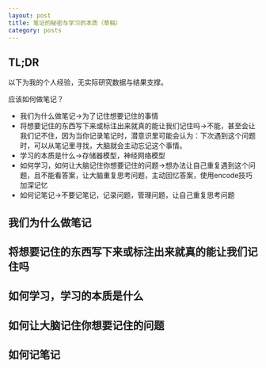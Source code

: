```yaml
---
layout: post
title: 笔记的秘密与学习的本质（草稿）
category: posts
---
```


## TL;DR
以下为我的个人经验，无实际研究数据与结果支撑。

应该如何做笔记？
- 我们为什么做笔记->为了记住想要记住的事情
- 将想要记住的东西写下来或标注出来就真的能让我们记住吗->不能，甚至会让我们记不住，因为当你记录笔记时，潜意识里可能会认为：下次遇到这个问题时，可以从笔记里寻找，大脑就会主动忘记这个事情。
- 学习的本质是什么->存储器模型，神经网络模型
- 如何学习，如何让大脑记住你想要记住的问题->想办法让自己重复遇到这个问题，且不能看答案，让大脑重复思考问题，主动回忆答案，使用encode技巧加深记忆
- 如何记笔记->不要记笔记，记录问题，管理问题，让自己重复思考问题

## 我们为什么做笔记

## 将想要记住的东西写下来或标注出来就真的能让我们记住吗

## 如何学习，学习的本质是什么

## 如何让大脑记住你想要记住的问题

## 如何记笔记
